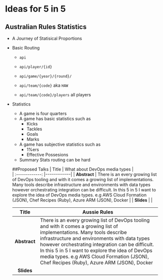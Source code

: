 Ideas for 5 in 5
===

Australian Rules Statistics
--
- A Journey of Statisical Proportions
- Basic Routing


  - `api`



  - `api/player/{id}`
  - `api/game/{year}/{round}/`
  - `api/team/{code}` aka `HAW`
  - `api/team/{code}/players` all players
- Statistics
  - A game is four quarters
  - A game has basic statistics such as
    - Kicks
    - Tackles
    - Goals
    - Marks
  - A game has subjective statistics such as
    - 1%ers
    - Effective Possesions
  - Summary Stats routing can be hard



  ##Proposed Talks
  | Title        | What about DevOps media types           |  
  | :-------------: |-------------|
  |  **Abstract** | There is an every growing list of DevOps tooling and with it comes a growing list of implementations.  Many tools describe infrastructure and environments with data types however orchestrating integration can be difficult.  In this 5 in 5 I want to explore the idea of DevOps media types.  e.g AWS Cloud Formation (JSON), Chef Recipes (Ruby), Azure ARM (JSON), Docker |
  |  **Slides** | |

  | Title        | Aussie Rules          |  
  | :-------------: |-------------|
  |  **Abstract** | There is an every growing list of DevOps tooling and with it comes a growing list of implementations.  Many tools describe infrastructure and environments with data types however orchestrating integration can be difficult.  In this 5 in 5 I want to explore the idea of DevOps media types.  e.g AWS Cloud Formation (JSON), Chef Recipes (Ruby), Azure ARM (JSON), Docker |
  |  **Slides** | |
